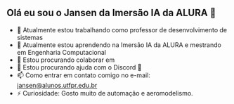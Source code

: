 ## Olá eu sou o Jansen da Imersão IA da ALURA 👋

<!-- 
## Olá eu sou o Jansen do curso de Mestrado da UTFPR 👋
**jansenutfpr/jansenutfpr** is a ✨ _special_ ✨ repository because its `README.md` (this file) appears on your GitHub profile.
https://github.com/anuraghazra/github-readme-stats/blob/master/readme.md#deploy-on-your-own-vercel-instance
https://github.com/VariableBee/VariableBee?tab=readme-ov-file
profile-readme-generator.com  gerar arquivos readme
Here are some ideas to get you started:
devicon.dev, dev.to, shields.io e gerar gif picrew.me/image_maker/338224, gitHub Actions
# titulo
* lista ou sumário
--- criar uma divisão
[palavra](url referente..)
- 🔭 I’m currently working on ...
- 🌱 I’m currently learning ...
- 👯 I’m looking to collaborate on ...
- 🤔 I’m looking for help with ...
- 💬 Ask me about ...
- 📫 How to reach me: ...
- 😄 Pronouns: ...
- ⚡ Fun fact: ...
e -->

- 🔭 Atualmente estou trabalhando como professor de desenvolvimento de sistemas
- 🌱 Atualmente estou aprendendo na Imersão IA da ALURA e mestrando em Engenharia Computacional
- 👯 Estou procurando colaborar em 
- 🤔 Estou procurando ajuda com o Discord 🤣
- 📫 Como entrar em contato comigo no e-mail: jansen@alunos.utfpr.edu.br
- ⚡ Curiosidade: Gosto muito de automação e aeromodelismo.
